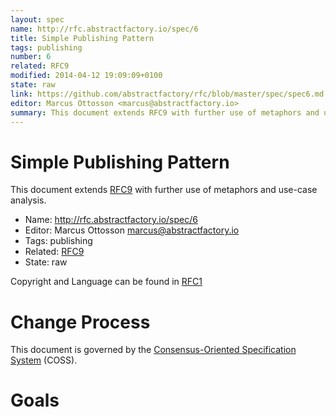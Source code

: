 ```yaml
---
layout: spec
name: http://rfc.abstractfactory.io/spec/6
title: Simple Publishing Pattern
tags: publishing
number: 6
related: RFC9
modified: 2014-04-12 19:09:09+0100
state: raw
link: https://github.com/abstractfactory/rfc/blob/master/spec/spec6.md
editor: Marcus Ottosson <marcus@abstractfactory.io>
summary: This document extends RFC9 with further use of metaphors and use-case analysis.
---
```


# Simple Publishing Pattern

This document extends [RFC9](http://rfc.abstractfactory.io/spec/9) with further use of metaphors and use-case analysis.

* Name: http://rfc.abstractfactory.io/spec/6
* Editor: Marcus Ottosson <marcus@abstractfactory.io>
* Tags: publishing
* Related: [RFC9](http://rfc.abstractfactory.io/spec/9)
* State: raw

Copyright and Language can be found in [RFC1](http://rfc.abstractfactory.io/spec/1)

# Change Process

This document is governed by the [Consensus-Oriented Specification System](http://www.digistan.org/spec:1/COSS) (COSS).

# Goals

